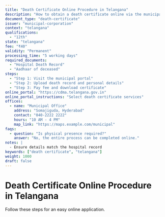 ```yaml
---
title: "Death Certificate Online Procedure in Telangana"
description: "How to obtain a death certificate online via the municipal corporation"
document_type: "death-certificate"
issuer: "municipal-corporation"
context: "telangana"
qualifications:
  - "12th"
state: "telangana"
fee: "₹40"
validity: "Permanent"
processing_time: "5 working days"
required_documents:
  - "Hospital Death Record"
  - "Aadhaar of deceased"
steps:
  - "Step 1: Visit the municipal portal"
  - "Step 2: Upload death record and personal details"
  - "Step 3: Pay fee and download certificate"
online_portal: "https://cdma.telangana.gov.in"
online_portal_instructions: "Select death certificate services"
offices:
  - name: "Municipal Office"
    address: "Somajiguda, Hyderabad"
    contact: "040-2222 2222"
    hours: "10 AM - 4 PM"
    map_link: "https://maps.example.com/municipal"
faqs:
  - question: "Is physical presence required?"
    answer: "No, the entire process can be completed online."
notes: |
  - Ensure details match the hospital record
keywords: ["death certificate", "telangana"]
weight: 1000
draft: false
---
```


# Death Certificate Online Procedure in Telangana

Follow these steps for an easy online application.
